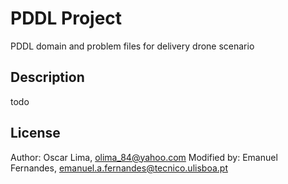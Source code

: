 PDDL Project
============

PDDL domain and problem files for delivery drone scenario

## Description

todo

## License

Author: Oscar Lima, olima_84@yahoo.com
Modified by: Emanuel Fernandes, emanuel.a.fernandes@tecnico.ulisboa.pt
